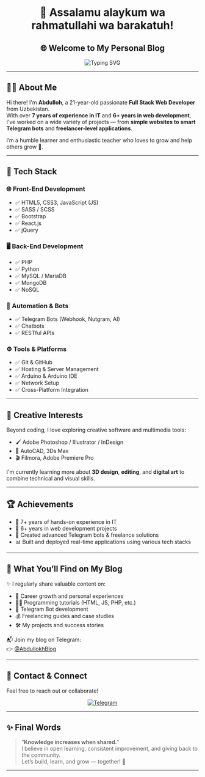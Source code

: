<h1 align="center">
  👋 Assalamu alaykum wa rahmatullahi wa barakatuh!
</h1>

<h2 align="center">🌐 Welcome to My Personal Blog</h2>

<p align="center">
  <img src="https://readme-typing-svg.herokuapp.com?font=Fira+Code&size=22&pause=1000&color=36BCF7&center=true&vCenter=true&multiline=true&width=900&height=80&lines=I+am+Abdulloh+%7C+21+Years+Old+%F0%9F%92%BB;7%2B+Years+in+IT+%7C+6%2B+Years+in+Web+Development;Full+Stack+Developer+%7C+Telegram+Bot+Maker+%7C+Freelancer" alt="Typing SVG" />
</p>

---

## 🧑‍💻 About Me

Hi there! I'm **Abdulloh**, a 21-year-old passionate **Full Stack Web Developer** from Uzbekistan.  
With over **7 years of experience in IT** and **6+ years in web development**, I've worked on a wide variety of projects — from **simple websites to smart Telegram bots** and **freelancer-level applications**.

I’m a humble learner and enthusiastic teacher who loves to grow and help others grow 🌱.

---

## 🚀 Tech Stack

### 🌐 Front-End Development
- ✅ HTML5, CSS3, JavaScript (JS)
- ✅ SASS / SCSS
- ✅ Bootstrap
- ✅ React.js
- ✅ jQuery

### 🖥️ Back-End Development
- ✅ PHP
- ✅ Python
- ✅ MySQL / MariaDB
- ✅ MongoDB
- ✅ NoSQL

### 🤖 Automation & Bots
- ✅ Telegram Bots (Webhook, Nutgram, AI)
- ✅ Chatbots
- ✅ RESTful APIs

### ⚙️ Tools & Platforms
- ✅ Git & GitHub
- ✅ Hosting & Server Management
- ✅ Arduino & Arduino IDE
- ✅ Network Setup
- ✅ Cross-Platform Integration

---

## 🎨 Creative Interests

Beyond coding, I love exploring creative software and multimedia tools:

- 🖌️ Adobe Photoshop / Illustrator / InDesign  
- 📐 AutoCAD, 3Ds Max  
- 🎬 Filmora, Adobe Premiere Pro  

I'm currently learning more about **3D design**, **editing**, and **digital art** to combine technical and visual skills.

---

## 🏆 Achievements

- 🥇 7+ years of hands-on experience in IT
- 🥈 6+ years in web development projects
- 🥉 Created advanced Telegram bots & freelance solutions
- 📊 Built and deployed real-time applications using various tech stacks

---

## 📘 What You’ll Find on My Blog

✨ I regularly share valuable content on:

- 💼 Career growth and personal experiences
- 🧑‍💻 Programming tutorials (HTML, JS, PHP, etc.)
- 🤖 Telegram Bot development
- 💰 Freelancing guides and case studies
- 🛠️ My projects and success stories

📬 Join my blog on Telegram:  
👉 [@AbdullokhBlog](https://t.me/AbdullokhBlog)

---

## 💬 Contact & Connect

Feel free to reach out or collaborate!

<p align="center">
  <a href="https://t.me/AbdullokhBlog" target="_blank">
    <img src="https://img.shields.io/badge/Telegram-Blog-blue?style=for-the-badge&logo=telegram" alt="Telegram" />
  </a>
</p>

---

## ✨ Final Words

> “**Knowledge increases when shared.**”  
> I believe in open learning, consistent improvement, and giving back to the community.  
> Let’s build, learn, and grow — together! 💙

---

